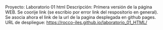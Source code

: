 Proyecto: Laboratorio 01 html
Descripción: Prímera versión de la página WEB. Se coorije link (se escribio por error link del respositorio en general). Se asocia ahora el link de la url de la pagina desplegada en github pages.
URL de despliegue: https://rocco-iles.github.io/laboratorio_01_HTML/
